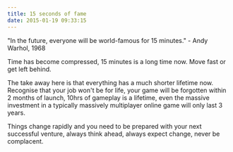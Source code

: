 ```yaml
---
title: 15 seconds of fame
date: 2015-01-19 09:33:15
---
```


<div style="margin-bottom: 0px; margin-top: 0px;">

"In the future, everyone will be world-famous for 15 minutes." - Andy
Warhol, 1968

</div>

<div style="margin-bottom: 0px; margin-top: 0px;">

Time has become compressed, 15 minutes is a long time now. Move fast or
get left behind.

</div>

<div style="margin-bottom: 0px; margin-top: 0px;">

The take away here is that everything has a much shorter lifetime now.
Recognise that your job won't be for life, your game will be forgotten
within 2 months of launch, 10hrs of gameplay is a lifetime, even the
massive investment in a typically massively multiplayer online game will
only last 3 years.

</div>

<div style="margin-bottom: 0px; margin-top: 0px;">

Things change rapidly and you need to be prepared with your next
successful venture, always think ahead, always expect change, never be
complacent.

</div>
